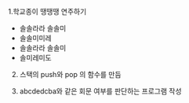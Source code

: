  1.학교종이 땡땡땡 연주하기
  + 솔솔라라 솔솔미
  + 솔솔미미레
  + 솔솔라라 솔솔미
  + 솔미레미도

 2. 스택의 push와 pop 의 함수를 만듬

 3. abcdedcba와 같은 회문 여부를 판단하는 프로그램 작성
